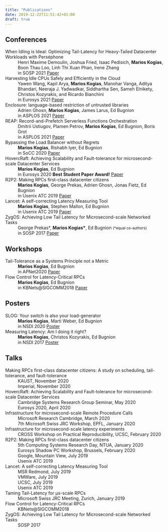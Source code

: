 ```yaml
---
title: "Publications"
date: 2019-12-22T11:51:42+01:00
draft: true
---
```


## Conferences
<dl>
  <dt><i class='far fa-file-alt'></i> When Idling is Ideal: Optimizing Tail-Latency for Heavy-Tailed Datacenter Workloads with Perséphone</dt>
  <dd>Henri Maxime Demoulin, Joshua Fried, Isaac Pedisich, <strong>Marios Kogias</strong>, Boon Thau Loo, Linh Thi Xuan Phan, Irene Zhang</dd>
  <dd>in SOSP 2021 <a href="#">Paper</a></dd>

  <dt><i class='far fa-file-alt'></i> Harvesting Idle CPUs Safely and Efficiently in the Cloud</dt>
  <dd>Yawen Wang, Kapil Arya, <strong>Marios Kogias</strong>, Manohar Vanga, Aditya Bhandari, Neeraja J. Yadwadkar, Siddhartha Sen, Sameh Elnikety, Christos Kozyrakis, and Ricardo Bianchini</dd>
  <dd>in Eurosys 2021 <a href="/pubs/smartharvest.pdf">Paper</a></dd>

  <dt><i class='far fa-file-alt'></i> Enclosure: language-based restriction of untrusted libraries</dt>
  <dd>Adrien Ghosn, <strong>Marios Kogias</strong>, James Larus, Ed Bugnion</dd>
  <dd>in ASPLOS 2021 <a href="/pubs/enclosure.pdf">Paper</a></dd>

  <dt><i class='far fa-file-alt'></i> REAP: Record-and-Prefetch Serverless Functions Orchestration</dt>
  <dd>Dmitrii Ustiugov, Plamen Petrov, <strong>Marios Kogias</strong>, Ed Bugnion, Boris Grot</dd>
  <dd>in ASPLOS 2021 <a href="/pubs/reap.pdf">Paper</a></dd>

  <dt><i class='far fa-file-alt'></i> Bypassing the Load Balancer without Regrets</dt>
  <dd><strong>Marios Kogias</strong>, Rishabh Iyer, Ed Bugnion</dd>
  <dd>in SoCC 2020 <a href="/pubs/crab.pdf">Paper</a></dd>

  <dt><i class='far fa-file-alt'></i> HovercRaft: Achieving Scalability and Fault-tolerance for microsecond-scale Datacenter Services</dt>
  <dd><strong>Marios Kogias</strong>, Ed Bugnion</dd>
  <dd>in Eurosys 2020 <strong>Best Student Paper Award!</strong> <a href="/pubs/hovercraft.pdf">Paper</a></dd>

  <dt><i class='far fa-file-alt'></i> R2P2: Making RPCs first-class datacenter citizens</dt>
  <dd><strong>Marios Kogias</strong>, George Prekas, Adrien Ghosn, Jonas Fietz, Ed Bugnion</dd>
  <dd>in Usenix ATC 2019 <a href="https://www.usenix.org/system/files/atc19-kogias-r2p2_0.pdf">Paper</a></dd>

  <dt><i class='far fa-file-alt'></i> Lancet: A self-correcting Latency Measuring Tool</dt>
  <dd><strong>Marios Kogias</strong>, Stephen Mallon, Ed Bugnion</dd>
  <dd>in Usenix ATC 2019 <a href="https://www.usenix.org/system/files/atc19-kogias-lancet.pdf">Paper</a></dd>

  <dt><i class='far fa-file-alt'></i> ZygOS: Achieving Low Tail Latency for Microsecond-scale Networked Tasks</dt>
  <dd>George Prekas*, <strong>Marios Kogias*</strong>, Ed Bugnion <small>(*equal co-authors)</small></dd>
  <dd>in SOSP 2017 <a href="/pubs/zygos.pdf">Paper</a></dd>
</dl>

## Workshops
<dl>
  <dt><i class='far fa-file-alt'></i> Tail-Tolerance as a Systems Principle not a Metric</dt>
  <dd><strong>Marios Kogias</strong>, Ed Bugnion</dd>
  <dd>in APNet2020 <a href="/pubs/sven.pdf">Paper</a></dd>

  <dt><i class='far fa-file-alt'></i> Flow Control for Latency-Critical RPCs</dt>
  <dd><strong>Marios Kogias</strong>, Ed Bugnion</dd>
  <dd>in KBNets@SIGCOMM2018 <a href="/pubs/kbnets.pdf">Paper</a></dd>
</dl>

## Posters
<dl>
  <dt><i class='far fa-file-alt'></i> SLOG: Your switch is also your load-generator</dt>
  <dd><strong>Marios Kogias</strong>, Marti Weber, Ed Bugnion</dd>
  <dd>in NSDI 2020 <a href="/pubs/slog.pdf">Poster</a></dd>

  <dt><i class='far fa-file-alt'></i> Measuring Latency: Am I doing it right?</dt>
  <dd><strong>Marios Kogias</strong>, Christos Kozyrakis, Ed Bugnion</dd>
  <dd>in NSDI 2017 <a href="https://infoscience.epfl.ch/record/231868/files/nsdi17_poster.pdf">Poster</a></dd>
</dl>

## Talks

<dl>
  <dt>Making RPCs first-class datacenter citizens: A study on scheduling, tail-tolerance, and fault-tolerance</dt>
  <dd>KAUST, November 2020</dd>
  <dd>Imperial, November 2020</dd>

  <dt>HovercRaft: Achieving Scalability and Fault-tolerance for microsecond-scale Datacenter Services</dt>
  <dd>Cambridge Systems Research Group Seminar, May 2020</dd>
  <dd>Eurosys 2020, April 2020</dd>

  <dt>Infrastructure for microsecond-scale Remote Procedure Calls</dt>
  <dd>Microsoft Research Cambridge, March 2020</dd>
  <dd>7th Microsoft Swiss JRC Workshop, EPFL, January 2020</dd>

  <dt>Infrastructure for microsecond-scale latency experiments</dt>
  <dd>CROSS Workshop on Practical Reproducibility, UCSC, February 2020</dd>

  <dt>R2P2: Making RPCs first-class datacenter citizens</dt>
  <dd>5th Computing Systems Research Day, NTUA, January 2020</dd>
  <dd>Eurosys Shadow PC Workshop, Brussels, February 2020</dd>
  <dd>Google, Mountain View, July 2019</a></dd>
  <dd>Usenix ATC 2019</dd>

  <dt>Lancet: A self-correcting Latency Measuring Tool</dt>
  <dd>MSR Redmond, July 2019</dd>
  <dd>VMWare, July 2019</dd>
  <dd>UCSC, July 2019</dd>
  <dd>Usenix ATC 2019</a></dd>

  <dt>Taming Tail-Latency for μs-scale RPCs</dt>
  <dd>Microsoft Swiss JRC Meeting, Zurich, January 2019</dd>

  <dt>Flow Control for Latency-Critical RPCs</dt>
  <dd>KBNets@SIGCOMM2018</dd>

  <dt>ZygOS: Achieving Low Tail Latency for Microsecond-scale Networked Tasks</dt>
  <dd>SOSP 2017</dd>
</dl>
